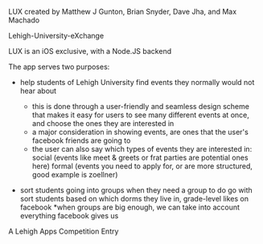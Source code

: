 LUX created by Matthew J Gunton, Brian Snyder, Dave Jha, and Max Machado

Lehigh-University-eXchange

LUX is an iOS exclusive, with a Node.JS backend


The app serves two purposes:
* help students of Lehigh University find events they normally would not hear about
    * this is done through a user-friendly and seamless design scheme that makes it easy for users to
    see many different events at once, and choose the ones they are interested in
    * a major consideration in showing events, are ones that the user's facebook friends are going to
    * the user can also say which types of events they are interested in:
      social (events like meet & greets or frat parties are potential ones here)
      formal (events you need to apply for, or are more structured, good example is zoellner)

* sort students going into groups when they need a group to do go with
    sort students based on which dorms they live in,
    grade-level
    likes on facebook
      *when groups are big enough, we can take into account everything facebook gives us

A Lehigh Apps Competition Entry

